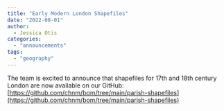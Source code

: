 ```yaml
---
title: "Early Modern London Shapefiles"
date: "2022-08-01"
author:
  - Jessica Otis
categories: 
  - "announcements"
tags: 
  - "geography"
---
```


The team is excited to announce that shapefiles for 17th and 18th century London are now available on our GitHub: [https://github.com/chnm/bom/tree/main/parish-shapefiles](https://github.com/chnm/bom/tree/main/parish-shapefiles)
